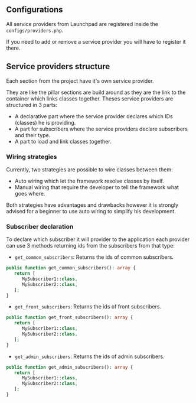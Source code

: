 ## Configurations
All service providers from Launchpad are registered inside the `configs/providers.php`.

If you need to add or remove a service provider you will have to register it there.

## Service providers structure 
Each section from the project have it's own service provider.

They are like the pillar sections are build around as they are the link to the container which links classes together.
Theses service providers are structured in 3 parts:
- A declarative part where the service provider declares which IDs (classes) he is providing.
- A part for subscribers where the service providers declare subscribers and their type.
- A part to load and link classes together.

### Wiring strategies
Currently, two strategies are possible to wire classes between them:
- Auto wiring which let the framework resolve classes by itself.
- Manual wiring that require  the developer to tell the framework what goes where.

Both strategies have advantages and drawbacks however it is strongly advised for a beginner to use auto wiring to simplify his development.

### Subscriber declaration
To declare which subscriber it will provider to the application each provider can use 3 methods returning ids from the subscribers from that type:
- `get_common_subscribers`: Returns the ids of common subscribers.
```php
public function get_common_subscribers(): array {
   return [
      MySubscriber1::class,
      MySubscriber2::class,
   ];
}
``` 
- `get_front_subscribers`: Returns the ids of front subscribers.
```php
public function get_front_subscribers(): array {
   return [
      MySubscriber1::class,
      MySubscriber2::class,
   ];
}
``` 
- `get_admin_subscribers`: Returns the ids of admin subscribers.
```php
public function get_admin_subscribers(): array {
   return [
      MySubscriber1::class,
      MySubscriber2::class,
   ];
}
``` 
